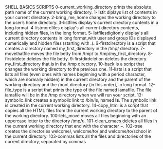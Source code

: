 SHELL BASICS SCRIPTS
0-current_working_directory prints the absolute path name of the current working directory.
1-listit diplays list of contents in your current directory.
2-bring_me_home changes the working directory to the user’s home directory.
3-listfiles display's current directory contents in a long format.
4-listmorefiles display's all current directory contents, including hidden files, in the long format.
5-listfilesdigitonly display's all current directory contents in long format,with user and group IDs displayed numerically and hidden files (starting with .).
6-firstdirectory is a script that creates a directory named my_first_directory in the /tmp/ directory.
7-movethatfile moves the file betty from /tmp/ to /tmp/my_first_directory.
8-firstdelete  deletes the file betty.
9-firstdirdeletion deletes the directory my_first_directory that is in the /tmp directory.
10-back is a script that changes the working directory to the previous one.
11-lists is a script that lists all files (even ones with names beginning with a period character, which are normally hidden) in the current directory and the parent of the working directory and the /boot directory (in this order), in long format.
12-file_type is a script that prints the type of the file named iamafile. The file iamafile will be in the /tmp directory when we will run your script.
13-symbolic_link creates a symbolic link to /bin/ls, named __ls__. The symbolic link is created in the current working directory.
14-copy_html is a script that copies all the HTML files from the current working directory to the parent of the working directory.
100-lets_move moves all files beginning with an uppercase letter to the directory /tmp/u.
101-clean_emacs deletes all files in the current working directory that end with the character ~.
102-tree creates the directories welcome/, welcome/to/ and welcome/to/school in the current directory.
103-commas  lists all the files and directories of the current directory, separated by commas
